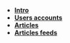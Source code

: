 - [**Intro**](/README.md)
- [**Users accounts**](/users.md)
- [**Articles**](/articles.md)
- [**Articles feeds**](/feeds.md)